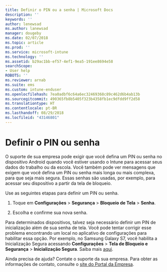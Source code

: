 ```yaml
---
title: Definir o PIN ou a senha | Microsoft Docs
description: ''
keywords: ''
author: lenewsad
ms.author: lanewsad
manager: dougeby
ms.date: 02/07/2018
ms.topic: article
ms.prod: ''
ms.service: microsoft-intune
ms.technology: ''
ms.assetid: b29ac1bb-ef57-4ef1-9ea5-191ee8694e58
searchScope:
- User help
ROBOTS: ''
ms.reviewer: arnab
ms.suite: ems
ms.custom: intune-enduser
ms.openlocfilehash: 7ea0adbf6c64a6ec32469368c89c462d6b4ab13b
ms.sourcegitcommit: 490365fb8b5405f323b4358fb1ec9dfdd9ff2d58
ms.translationtype: HT
ms.contentlocale: pt-BR
ms.lasthandoff: 08/29/2018
ms.locfileid: "43146801"
---
```

# <a name="set-your-pin-or-password"></a>Definir o PIN ou senha

O suporte de sua empresa pode exigir que você defina um PIN ou senha no dispositivo Android quando você estiver usando o Intune para acessar seus dados do trabalho ou da escola. Você também pode ver mensagens que exigem que você defina um PIN ou senha mais longa ou mais complexa, para que seja mais segura. Essas senhas são usadas, por exemplo, para acessar seu dispositivo a partir da tela de bloqueio.

Use as seguintes etapas para definir um PIN ou senha.

1.  Toque em **Configurações** > **Segurança** > **Bloqueio de Tela** > **Senha**.

2.  Escolha e confirme sua nova senha.

Para determinados dispositivos, talvez seja necessário definir um PIN de inicialização além de sua senha de tela. Você pode tentar corrigir esse problema encontrando um local no aplicativo de configurações para habilitar essa opção. Por exemplo, no Samsung Galaxy S7, você habilita a Inicialização Segura acessando **Configurações** > **Tela de Bloqueio e Segurança** > **Inicialização Segura**. Saiba mais [aqui](/intune-user-help/your-device-appears-encrypted-but-cp-says-otherwise-android). 

Ainda precisa de ajuda? Contate o suporte da sua empresa. Para obter as informações de contato, consulte o [site do Portal da Empresa](https://go.microsoft.com/fwlink/?linkid=2010980).
